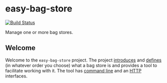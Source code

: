 easy-bag-store
==============
[![Build Status](https://travis-ci.org/DANS-KNAW/easy-bag-store.png?branch=master)](https://travis-ci.org/DANS-KNAW/easy-bag-store)

Manage one or more bag stores.

Welcome
-------

Welcome to the `easy-bag-store` project. The project [introduces] and [defines] (in whatever order you
choose) what a bag store is and provides a tool to facilitate working with it. The tool has 
[command line] and an [HTTP] interfaces.


[introduces]: https://dans-knaw.github.io/easy-bag-store/tutorial/
[defines]: https://dans-knaw.github.io/easy-bag-store/definitions/
[command line]: https://dans-knaw.github.io/easy-bag-store/index/
[HTTP]: https://dans-knaw.github.io/easy-bag-store/to-api/
